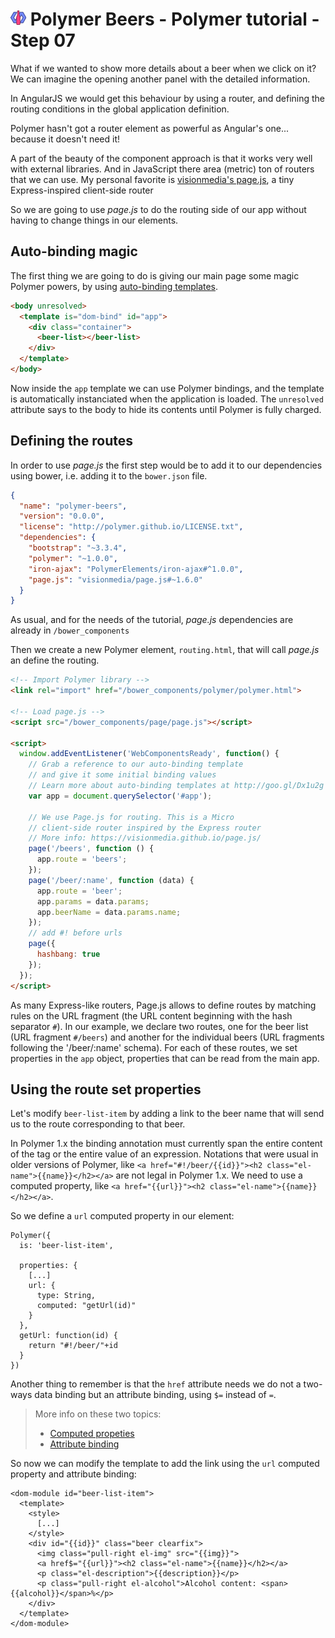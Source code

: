 # ![](/img/logo-25px.png) Polymer Beers - Polymer tutorial - Step 07

What if we wanted to show more details about a beer when we click on it? We can imagine the opening another panel with the detailed information.

In AngularJS we would get this behaviour by using a router, and defining the routing conditions in the global application definition.

Polymer hasn't got a router element as powerful as Angular's one... because it doesn't need it!

A part of the beauty of the component approach is that it works very well with external libraries. And in JavaScript there area (metric) ton of routers that we can use. My personal favorite is [visionmedia's page.js](https://visionmedia.github.io/page.js/), a tiny Express-inspired client-side router

So we are going to use *page.js* to do the routing side of our app without having to change things in our elements.

## Auto-binding magic

The first thing we are going to do is giving our main page some magic Polymer powers, by using [auto-binding templates](http://goo.gl/Dx1u2g).

```html
<body unresolved>
  <template is="dom-bind" id="app">
    <div class="container">
      <beer-list></beer-list>
    </div>
  </template>
</body>
```

Now inside the `app` template we can use Polymer bindings, and the template is automatically instanciated when the application is loaded. The `unresolved` attribute says to the body to hide its contents until Polymer is fully charged.


## Defining the routes

In order to use *page.js* the first step would be to add it to our dependencies using bower, i.e. adding it to the `bower.json` file.

```json
{
  "name": "polymer-beers",
  "version": "0.0.0",
  "license": "http://polymer.github.io/LICENSE.txt",
  "dependencies": {    
    "bootstrap": "~3.3.4",
    "polymer": "~1.0.0",
    "iron-ajax": "PolymerElements/iron-ajax#^1.0.0",
    "page.js": "visionmedia/page.js#~1.6.0"
  }
}
```

As usual, and for the needs of the tutorial, *page.js* dependencies are already in `/bower_components`

Then we create a new Polymer element, `routing.html`, that will call *page.js* an define the routing.

```html
<!-- Import Polymer library -->
<link rel="import" href="/bower_components/polymer/polymer.html">

<!-- Load page.js -->
<script src="/bower_components/page/page.js"></script>

<script>
  window.addEventListener('WebComponentsReady', function() {
    // Grab a reference to our auto-binding template
    // and give it some initial binding values
    // Learn more about auto-binding templates at http://goo.gl/Dx1u2g
    var app = document.querySelector('#app');

    // We use Page.js for routing. This is a Micro
    // client-side router inspired by the Express router
    // More info: https://visionmedia.github.io/page.js/
    page('/beers', function () {
      app.route = 'beers';
    });
    page('/beer/:name', function (data) {
      app.route = 'beer';
      app.params = data.params;
      app.beerName = data.params.name;
    });
    // add #! before urls
    page({
      hashbang: true
    });
  });
</script>
```

As many Express-like routers, Page.js allows to define routes by matching rules on the URL fragment (the URL content beginning with the hash separator `#`).
In our example, we declare two routes, one for the beer list (URL fragment `#/beers`) and another for the individual beers (URL fragments following the '/beer/:name' schema). For each of these routes, we set properties in the `app` object, properties that can be read from the main app.

## Using the route set properties

Let's modify `beer-list-item` by adding a link to the beer name that will send us to the route corresponding to that beer.


In Polymer 1.x the binding annotation must currently span the entire content of the tag or the entire value of an expression.
Notations that were usual in older versions of Polymer, like `<a href="#!/beer/{{id}}"><h2 class="el-name">{{name}}</h2></a>` are not legal in Polymer 1.x.  We need to use a computed property, like `<a href="{{url}}"><h2 class="el-name">{{name}}</h2></a>`.

So we define a `url` computed property in our element:

```
Polymer({
  is: 'beer-list-item',

  properties: {
    [...]
    url: {
      type: String,
      computed: "getUrl(id)"
    }
  },
  getUrl: function(id) {
    return "#!/beer/"+id
  }
})
```

Another thing to remember is that the `href` attribute needs we do not a two-ways data binding but an attribute binding, using `$=` instead of `=`.

>More info on these two topics:
>
>* [Computed propeties](https://www.polymer-project.org/1.0/docs/devguide/properties.html#computed-properties)
>* [Attribute binding](https://www.polymer-project.org/1.0/docs/devguide/data-binding.html#attribute-binding)

So now we can modify the template to add the link using the `url` computed property and attribute binding:

```
<dom-module id="beer-list-item">
  <template>
    <style>
      [...]
    </style>
    <div id="{{id}}" class="beer clearfix">
      <img class="pull-right el-img" src="{{img}}">
      <a href$="{{url}}"><h2 class="el-name">{{name}}</h2></a>
      <p class="el-description">{{description}}</p>
      <p class="pull-right el-alcohol">Alcohol content: <span>{{alcohol}}</span>%</p>
    </div>
  </template>
</dom-module>
```
